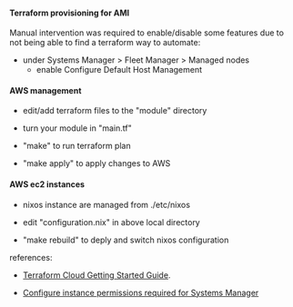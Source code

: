 #### Terraform provisioning for AMI

Manual intervention was required to enable/disable some features due to not being able to find a terraform way to automate:

* under Systems Manager > Fleet Manager > Managed nodes
  * enable Configure Default Host Management

#### AWS management

* edit/add terraform files to the "module" directory

* turn your module in "main.tf"

* "make" to run terraform plan

* "make apply" to apply changes to AWS

#### AWS ec2 instances

* nixos instance are managed from ./etc/nixos

* edit "configuration.nix" in above local directory

* "make rebuild" to deply and switch nixos configuration


references:

* [Terraform Cloud Getting Started Guide](https://learn.hashicorp.com/terraform/cloud-gettingstarted/tfc_overview).

* [Configure instance permissions required for Systems Manager](https://docs.aws.amazon.com/systems-manager/latest/userguide/setup-instance-permissions.html)
